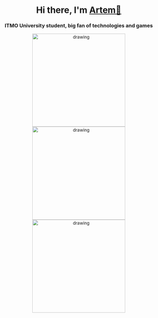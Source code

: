 <h1 align="center">Hi there, I'm <a href="https://t.me/temaaako" target="_blank">Artem🖖</a> </h1>
<h3 align="center">ITMO University student, big fan of technologies and games </h3>

<!--
**temaaako/temaaako** is a ✨ _special_ ✨ repository because its `README.md` (this file) appears on your GitHub profile.

Here are some ideas to get you started:

- 🔭 I’m currently working on ...
- 🌱 I’m currently learning ...
- 👯 I’m looking to collaborate on ...
- 🤔 I’m looking for help with ...
- 💬 Ask me about ...
- 📫 How to reach me: ...
- 😄 Pronouns: ...
- ⚡ Fun fact: ...
-->
<p float="left" align="center">
 <img src="https://user-images.githubusercontent.com/58732845/198079471-f8eff07d-a738-4b7b-9407-3bf5a0e7e133.jpg" alt="drawing" width="300"/>
<img src="https://user-images.githubusercontent.com/58732845/198079536-e2eb3046-da8e-4fd5-a05e-f103ff7d79d5.jpg" alt="drawing" width="300"/>
 <img src="https://user-images.githubusercontent.com/58732845/198080537-d51f83d7-5a78-4779-ba1a-6d25c1de7faa.jpg" alt="drawing" width="300"/>
</p>



